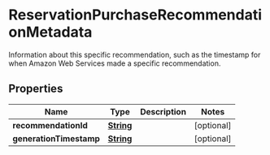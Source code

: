 

# ReservationPurchaseRecommendationMetadata

Information about this specific recommendation, such as the timestamp for when Amazon Web Services made a specific recommendation.

## Properties

| Name | Type | Description | Notes |
|------------ | ------------- | ------------- | -------------|
|**recommendationId** | [**String**](String.md) |  |  [optional] |
|**generationTimestamp** | [**String**](String.md) |  |  [optional] |



